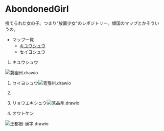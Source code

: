 # AbondonedGirl
捨てられた女の子。つまり"放置少女"のレポジトリー。傾国のマップとかそういうの。

- マップ一覧
  - [キユウシュウ](#kiyu)
  - [セイヨシュウ](#seiyo)



1. <a id = "kiyu"></a> キユウシュウ

![冀幽州.drawio](C:\Users\cs19038\git\AbondonedGirl\Castle\png\冀幽州.drawio.png)

1. <a id = "seiyo"></a>セイヨシュウ![青豫州.drawio](C:\Users\cs19038\git\AbondonedGirl\Castle\png\青豫州.drawio.png)

2. [2]:ケイヨウシュウ!荊揚州.drawio(C:\Users\cs19038\git\AbondonedGirl\Castle\png\荊揚州.drawio.png)

3. リョウエキシュウ![涼益州.drawio](C:\Users\cs19038\git\AbondonedGirl\Castle\png\涼益州.drawio.png)

4. オウトケン

![王都圏-漢字.drawio](C:\Users\cs19038\git\AbondonedGirl\Castle\png\王都圏-漢字.drawio.png)
